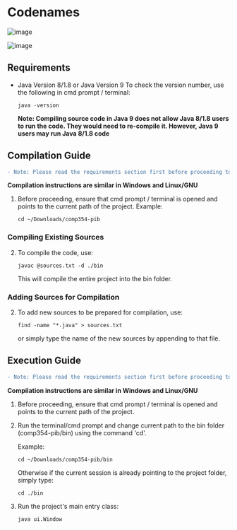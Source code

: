 # Codenames


![image](https://drive.google.com/uc?export=view&id=1iULsCRsBDgCbQs45UTBxQallmXX1vwEA)


![image](https://drive.google.com/uc?export=view&id=1Ny0GUSe5mrKGhEXX9AZ6cm-LiqWQMDCK)


## Requirements

- Java Version 8/1.8 or Java Version 9
	To check the version number, use the following in cmd prompt / terminal:
	```
	java -version
	```
	**Note: Compiling source code in Java 9 does not allow Java 8/1.8 users to run the code. They would need to re-compile it. However, Java 9 users may run Java 8/1.8 code**

## Compilation Guide

```diff
- Note: Please read the requirements section first before proceeding to any subsection
```
**Compilation instructions are similar in Windows and Linux/GNU**

1. Before proceeding, ensure that cmd prompt / terminal is opened and points to the current path of the project.
	Example:
	```
	cd ~/Downloads/comp354-pib
	```

### Compiling Existing Sources

2. To compile the code, use:
	```
	javac @sources.txt -d ./bin
	```
	This will compile the entire project into the bin folder.

### Adding Sources for Compilation

2. To add new sources to be prepared for compilation, use:
	```
	find -name "*.java" > sources.txt
	```

	or simply type the name of the new sources by appending to that file.

## Execution Guide

```diff
- Note: Please read the requirements section first before proceeding to any subsection
```
**Compilation instructions are similar in Windows and Linux/GNU**

1. Before proceeding, ensure that cmd prompt / terminal is opened and points to the current path of the project.

2. Run the terminal/cmd prompt and change current path to the bin folder (comp354-pib/bin) using the command 'cd'.

	Example:
	```
	cd ~/Downloads/comp354-pib/bin
	```

	Otherwise if the current session is already pointing to the project folder, simply type:
	```
	cd ./bin
	```

3. Run the project's main entry class:
	```
	java ui.Window
	```
